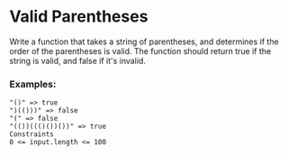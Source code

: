 # Valid Parentheses

Write a function that takes a string of parentheses, and determines if the order of the parentheses is valid. The function should return true if the string is valid, and false if it's invalid.

### Examples:

```
"()" => true
")(()))" => false
"(" => false
"(())((()())())" => true
Constraints
0 <= input.length <= 100
```
